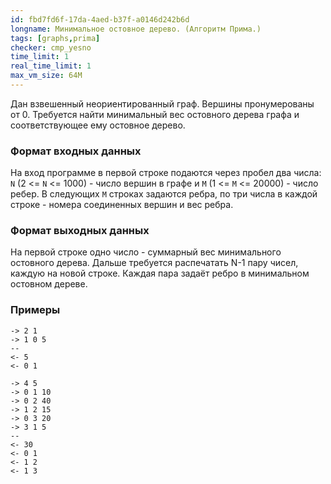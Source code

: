 ```yaml
---
id: fbd7fd6f-17da-4aed-b37f-a0146d242b6d
longname: Минимальное остовное дерево. (Алгоритм Прима.)
tags: [graphs,prima]
checker: cmp_yesno
time_limit: 1
real_time_limit: 1
max_vm_size: 64M
---
```



Дан взвешенный неориентированный граф. Вершины пронумерованы от 0. Требуется найти минимальный вес остовного дерева графа и соответствующее ему остовное дерево.

### Формат входных данных

На вход программе в первой строке подаются через пробел два числа: `N` (2 <= `N` <= 1000) - число вершин в графе и `M` (1 <= `M` <= 20000) - число ребер. В следующих `M` строках задаются ребра, по три числа в каждой строке - номера соединенных вершин и вес ребра.

### Формат выходных данных

На первой строке одно число - суммарный вес минимального остовного дерева. Дальше требуется распечатать N-1 пару чисел, каждyю на новой строке. Каждая пара задаёт ребро в минимальном остовном дереве.

### Примеры
```
-> 2 1
-> 1 0 5
--
<- 5
<- 0 1
```

```
-> 4 5
-> 0 1 10
-> 0 2 40
-> 1 2 15
-> 0 3 20
-> 3 1 5
--
<- 30
<- 0 1
<- 1 2
<- 1 3
```
